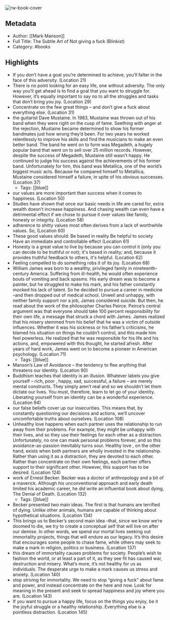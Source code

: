 ![rw-book-cover](https://readwise-assets.s3.amazonaws.com/static/images/default-book-icon-1.a08c56e2fedd.png)

## Metadata
- Author: [[Mark Manson]]
- Full Title: The Subtle Art of Not giving a fuck (Blinkist)
- Category: #books

## Highlights
- If you don’t have a goal you’re determined to achieve, you’ll falter in the face of this adversity. (Location 21)
- There is no point looking for an easy life, one without adversity. The only way you’ll get ahead is to find a goal that you want to struggle for. However, it’s equally important to say no to all the struggles and tasks that don’t bring you joy. (Location 29)
- Concentrate on the few great things – and don’t give a fuck about everything else. (Location 31)
- the guitarist Dave Mustaine. In 1983, Mustaine was thrown out of his band when they were right on the cusp of fame. Seething with anger at the rejection, Mustaine became determined to show his former bandmates just how wrong they’d been. For two years he worked relentlessly to improve his skills and find the musicians to make an even better band. The band he went on to form was Megadeth, a hugely popular band that went on to sell over 25 million records. However, despite the success of Megadeth, Mustaine still wasn’t happy. He continued to judge his success against the achievements of his former band. Unfortunately for him, this band was Metallica, one of the world’s biggest music acts. Because he compared himself to Metallica, Mustaine considered himself a failure, in spite of his obvious successes. (Location 37)
    - Tags: [[blue]] 
- our values are more important than success when it comes to happiness. (Location 50)
- Studies have shown that once our basic needs in life are cared for, extra wealth doesn’t increase happiness. And chasing wealth can even have a detrimental effect if we chose to pursue it over values like family, honesty or integrity. (Location 58)
- adherence to shitty values most often derives from a lack of worthwhile values. So, (Location 60)
- These good values should: Be based in reality Be helpful to society Have an immediate and controllable effect (Location 61)
- Honesty is a great value to live by because you can control it (only you can decide to be truthful or not); it's based in reality; and, because it provides truthful feedback to others, it's helpful. (Location 62)
- Feeling compelled to do something robs it of its joy. (Location 68)
- William James was born to a wealthy, privileged family in nineteenth-century America. Suffering from ill-health, he would often experience bouts of vomiting and back spasms. His early dream was to become a painter, but he struggled to make his mark, and his father constantly mocked his lack of talent. So he decided to pursue a career in medicine –and then dropped out of medical school. Unwell and unhappy, with neither family support nor a job, James considered suicide. But then, he read about the work of the philosopher Charles Peirce. Peirce’s central argument was that everyone should take 100 percent responsibility for their own life, a message that struck a chord with James. James realized that his misery stemmed from his belief that he was a victim of outside influences. Whether it was his sickness or his father’s criticisms, he blamed his situation on things he couldn’t control, and this made him feel powerless. He realized that he was responsible for his life and his actions, and, empowered with this thought, he started afresh. After years of hard work, James went on to become a pioneer in American psychology. (Location 71)
    - Tags: [[blue]] 
- Manson’s Law of Avoidance – the tendency to flee anything that threatens our identity. (Location 90)
- Buddhism teaches that identity is an illusion. Whatever labels you give yourself – rich, poor , happy, sad, successful, a failure – are merely mental constructs. They simply aren’t real and so we shouldn’t let them dictate our lives. You must, therefore, learn to let go of your identity. Liberating yourself from an identity can be a wonderful experience. (Location 94)
- our false beliefs cover up our insecurities. This means that, by constantly questioning our decisions and actions, we’ll uncover uncomfortable truths about ourselves. (Location 108)
- Unhealthy love happens when each partner uses the relationship to run away from their problems. For example, they might be unhappy with their lives, and so they use their feelings for each other as a distraction. Unfortunately, no one can mask personal problems forever, and so this avoidance-as-passion inevitably turns sour. Healthy love , on the other hand, exists when both partners are wholly invested in the relationship. Rather than using it as a distraction, they are devoted to each other. Rather than concentrate on their own feelings, each partner offers support to their significant other. However, this support has to be desired. (Location 124)
- work of Ernest Becker. Becker was a doctor of anthropology and a bit of a maverick. Although his unconventional approach and early death limited his academic career, he did write an influential book about dying, The Denial of Death. (Location 132)
    - Tags: [[blue]] 
- Becker presented two main ideas. The first is that humans are terrified of dying. Unlike other animals, humans are capable of thinking about hypothetical situations. (Location 134)
- This brings us to Becker’s second main idea –that, since we know we’re doomed to die, we try to create a conceptual self that will live on after our demise. In other words, we spend our mortal lives seeking out immortality projects, things that will endure as our legacy. It’s this desire that encourages some people to chase fame, while others may seek to make a mark in religion, politics or business. (Location 137)
- this dream of immortality causes problems for society. People’s wish to fashion the world, or at least a part of it, as they see fit has caused war, destruction and misery. What’s more, it’s not healthy for us as individuals. The desperate urge to make a mark causes us stress and anxiety. (Location 140)
- stop striving for immortality. We need to stop “giving a fuck” about fame and power, and instead concentrate on the here and now. Look for meaning in the present and seek to spread happiness and joy where you are. (Location 143)
- If you want to pursue a happy life, focus on the things you enjoy, be it the joyful struggle or a healthy relationship. Everything else is a pointless distraction. (Location 145)
